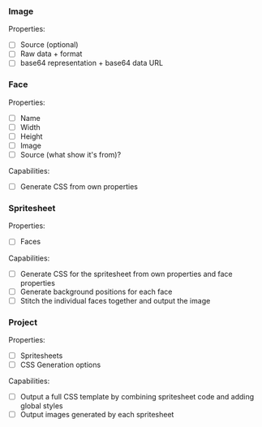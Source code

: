 ### Image

Properties:

- [ ] Source (optional)
- [ ] Raw data + format
- [ ] base64 representation + base64 data URL

### Face

Properties:

- [ ] Name
- [ ] Width
- [ ] Height
- [ ] Image
- [ ] Source (what show it's from)?

Capabilities:

- [ ] Generate CSS from own properties

### Spritesheet

Properties:

- [ ] Faces

Capabilities:

- [ ] Generate CSS for the spritesheet from own properties and face properties
- [ ] Generate background positions for each face
- [ ] Stitch the individual faces together and output the image

### Project

Properties:

- [ ] Spritesheets
- [ ] CSS Generation options

Capabilities:

- [ ] Output a full CSS template by combining spritesheet code and adding global styles
- [ ] Output images generated by each spritesheet
